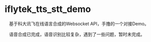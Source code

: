 # iflytek_tts_stt_demo

&emsp;基于科大讯飞在线语言合成的Websocket API，手撸的一个对接Demo。

&emsp;语音合成已完成，语音识别比较复杂，遇到了一些问题，暂时未完成。



